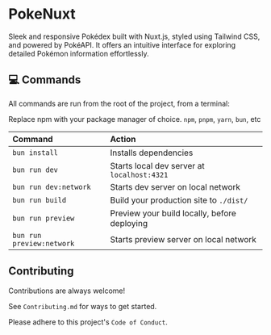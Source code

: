 # PokeNuxt

Sleek and responsive Pokédex built with Nuxt.js, styled using Tailwind CSS, and powered by PokéAPI. It offers an intuitive interface for exploring detailed Pokémon information effortlessly.

## 💻 Commands

All commands are run from the root of the project, from a terminal:

Replace npm with your package manager of choice. `npm`, `pnpm`, `yarn`, `bun`, etc

| Command                   | Action                                           |
| :------------------------ | :----------------------------------------------- |
| `bun install`             | Installs dependencies                            |
| `bun run dev`             | Starts local dev server at `localhost:4321`      |
| `bun run dev:network`     | Starts dev server on local network               |
| `bun run build`           | Build your production site to `./dist/`          |
| `bun run preview`         | Preview your build locally, before deploying     |
| `bun run preview:network` | Starts preview server on local network           |

## Contributing

Contributions are always welcome!

See `Contributing.md` for ways to get started.

Please adhere to this project's `Code of Conduct`.
